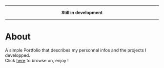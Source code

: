 ***

<p align="center">
<b>Still in development</b>
</p>

***


# About

A simple Portfolio that describes my personnal infos and the projects I developped.<br/>
Click [here](https://mikelvl76.github.io/Portfolio) to browse on, enjoy !
